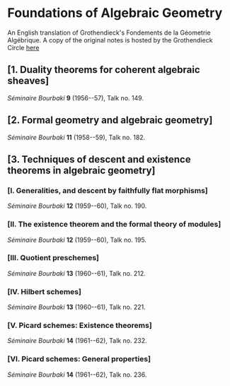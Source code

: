 # Foundations of Algebraic Geometry

An English translation of Grothendieck's Fondements de la Géometrie Algébrique.
A copy of the original notes is hosted by the Grothendieck Circle [here](https://webusers.imj-prg.fr/~leila.schneps/grothendieckcircle/FGA.pdf)

## [1. Duality theorems for coherent algebraic sheaves]

_Séminaire Bourbaki_ **9** (1956--57), Talk no. 149.

## [2. Formal geometry and algebraic geometry]

_Séminaire Bourbaki_ **11** (1958--59), Talk no. 182.

## [3. Techniques of descent and existence theorems in algebraic geometry]

### [I. Generalities, and descent by faithfully flat morphisms]

_Séminaire Bourbaki_ **12** (1959--60), Talk no. 190.

### [II. The existence theorem and the formal theory of modules]

_Séminaire Bourbaki_ **12** (1959--60), Talk no. 195.

### [III. Quotient preschemes]

_Séminaire Bourbaki_ **13** (1960--61), Talk no. 212.

### [IV. Hilbert schemes]

_Séminaire Bourbaki_ **13** (1960--61), Talk no. 221.

### [V. Picard schemes: Existence theorems]

_Séminaire Bourbaki_ **14** (1961--62), Talk no. 232.

### [VI. Picard schemes: General properties]

_Séminaire Bourbaki_ **14** (1961--62), Talk no. 236.
